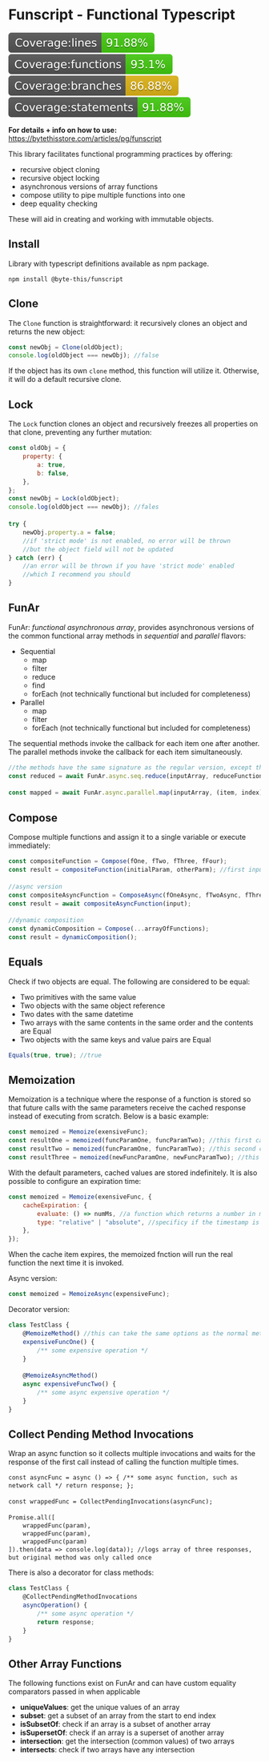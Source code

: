 # Funscript - Functional Typescript

![Coverage lines](./coverage/badge-lines.svg)
![Coverage functions](./coverage/badge-functions.svg)
![Coverage branches](./coverage/badge-branches.svg)
![Coverage statements](./coverage/badge-statements.svg)

**For details + info on how to use:** https://bytethisstore.com/articles/pg/funscript

This library facilitates functional programming practices by offering:

-   recursive object cloning
-   recursive object locking
-   asynchronous versions of array functions
-   compose utility to pipe multiple functions into one
-   deep equality checking

These will aid in creating and working with immutable objects.

## Install

Library with typescript definitions available as npm package.

```
npm install @byte-this/funscript
```

## Clone

The `Clone` function is straightforward: it recursively clones an object and returns the new object:

```javascript
const newObj = Clone(oldObject);
console.log(oldObject === newObj); //false
```

If the object has its own `clone` method, this function will utilize it. Otherwise, it will do a default recursive clone.

## Lock

The `Lock` function clones an object and recursively freezes all properties on that clone, preventing any further mutation:

```javascript
const oldObj = {
    property: {
        a: true,
        b: false,
    },
};
const newObj = Lock(oldObject);
console.log(oldObject === newObj); //fales

try {
    newObj.property.a = false;
    //if 'strict mode' is not enabled, no error will be thrown
    //but the object field will not be updated
} catch (err) {
    //an error will be thrown if you have 'strict mode' enabled
    //which I recommend you should
}
```

## FunAr

FunAr: _functional asynchronous array_, provides asynchronous versions of the common functional array methods in _sequential_ and _parallel_ flavors:

-   Sequential
    -   map
    -   filter
    -   reduce
    -   find
    -   forEach (not technically functional but included for completeness)
-   Parallel
    -   map
    -   filter
    -   forEach (not technically functional but included for completeness)

The sequential methods invoke the callback for each item one after another. The parallel methods invoke the callback for each item simultaneously.

```javascript
//the methods have the same signature as the regular version, except the input array is added as the first argument
const reduced = await FunAr.async.seq.reduce(inputArray, reduceFunction, initialValue);

const mapped = await FunAr.async.parallel.map(inputArray, (item, index) => /*..async*/ return mapped);

```

## Compose

Compose multiple functions and assign it to a single variable or execute immediately:

```javascript
const compositeFunction = Compose(fOne, fTwo, fThree, fFour);
const result = compositeFunction(initialParam, otherParm); //first input function can accept more than one parameter

//async version
const compositeAsyncFunction = ComposeAsync(fOneAsync, fTwoAsync, fThreeAsync);
const result = await compositeAsyncFunction(input);

//dynamic composition
const dynamicComposition = Compose(...arrayOfFunctions);
const result = dynamicComposition();
```

## Equals

Check if two objects are equal. The following are considered to be equal:

-   Two primitives with the same value
-   Two objects with the same object reference
-   Two dates with the same datetime
-   Two arrays with the same contents in the same order and the contents are Equal
-   Two objects with the same keys and value pairs are Equal

```javascript
Equals(true, true); //true
```

## Memoization

Memoization is a technique where the response of a function is stored so that future calls with the same parameters receive the cached response instead of executing from scratch. Below is a basic example:

```javascript
const memoized = Memoize(exensiveFunc);
const resultOne = memoized(funcParamOne, funcParamTwo); //this first call runs the expensiveFunc
const resultTwo = memoized(funcParamOne, funcParamTwo); //this second call does not run expensiveFunc, it returns the result from the first execution
const resultThree = memoized(newFuncParamOne, newFuncParamTwo); //this runs expensiveFunc again because the arguments are different than the first call
```

With the default parameters, cached values are stored indefinitely. It is also possible to configure an expiration time:

```javascript
const memoized = Memoize(exensiveFunc, {
    cacheExpiration: {
        evaluate: () => numMs, //a function which returns a number in milliseconds
        type: "relative" | "absolute", //specificy if the timestamp is relative to now or absolute
    },
});
```

When the cache item expires, the memoized fnction will run the real function the next time it is invoked.

Async version:

```javascript
const memoized = MemoizeAsync(expensiveFunc);
```

Decorator version:

```javascript
class TestClass {
    @MemoizeMethod() //this can take the same options as the normal method call
    expensiveFuncOne() {
        /** some expensive operation */
    }

    @MemoizeAsyncMethod()
    async expensiveFuncTwo() {
        /** some async expensive operation */
    }
}
```

## Collect Pending Method Invocations

Wrap an async function so it collects multiple invocations and waits for the response of the first call instead of calling the function multiple times.

```javacript
const asyncFunc = async () => { /** some async function, such as network call */ return response; };

const wrappedFunc = CollectPendingInvocations(asyncFunc);

Promise.all([
    wrappedFunc(param),
    wrappedFunc(param),
    wrappedFunc(param)
]).then(data => console.log(data)); //logs array of three responses, but original method was only called once
```

There is also a decorator for class methods:

```javascript
class TestClass {
    @CollectPendingMethodInvocations
    asyncOperation() {
        /** some async operation */
        return response;
    }
}
```

## Other Array Functions

The following functions exist on FunAr and can have custom equality comparators passed in when applicable

-   **uniqueValues**: get the unique values of an array
-   **subset**: get a subset of an array from the start to end index
-   **isSubsetOf**: check if an array is a subset of another array
-   **isSupersetOf**: check if an array is a superset of another array
-   **intersection**: get the intersection (common values) of two arrays
-   **intersects**: check if two arrays have any intersection
